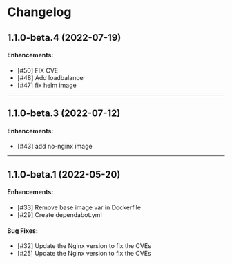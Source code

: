 # Changelog

## 1.1.0-beta.4 (2022-07-19)

#### Enhancements:

- [#50] FIX CVE
- [#48] Add loadbalancer
- [#47] fix helm image

---

## 1.1.0-beta.3 (2022-07-12)

#### Enhancements:

- [#43] add no-nginx image 

---

## 1.1.0-beta.1 (2022-05-20)

#### Enhancements:

- [#33] Remove base image var in Dockerfile
- [#29] Create dependabot.yml

#### Bug Fixes:

- [#32] Update the Nginx version to fix the CVEs
- [#25] Update the Nginx version to fix the CVEs


